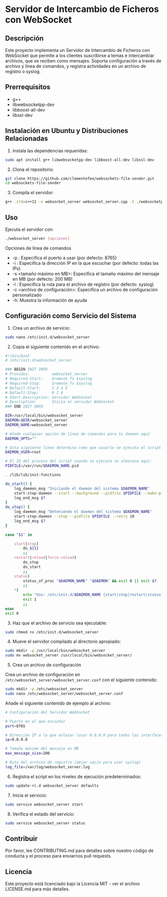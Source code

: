# Servidor de Intercambio de Ficheros con WebSocket

## Descripción

Este proyecto implementa un Servidor de Intercambio de Ficheros con WebSocket que permite a los clientes suscribirse a temas e intercambiar archivos, que se reciben como mensajes. Soporta configuración a través de archivo y línea de comandos, y registra actividades en un archivo de registro o syslog.

## Prerrequisitos

- g++
- libwebsocketpp-dev
- libboost-all-dev
- libssl-dev

## Instalación en Ubuntu y Distribuciones Relacionadas

1. Instala las dependencias requeridas:

```bash
sudo apt install g++ libwebsocketpp-dev libboost-all-dev libssl-dev
```
2. Clona el repositorio:

```bash
git clone https://github.com/clementefeo/websockets-file-sender.git
cd websockets-file-sender
```
3. Compila el servidor:

```bash
g++ -std=c++11 -o websocket_server websocket_server.cpp -I ./websocketpp -lboost_system -lboost_thread -lssl -lcrypto
```
## Uso

Ejecuta el servidor con:

```bash
./websocket_server [opciones]
```

Opciones de línea de comandos

- -p <puerto>: Especifica el puerto a usar (por defecto: 8765)
- -i <IP>: Especifica la dirección IP en la que escuchar (por defecto: todas las IPs)
- -s <tamaño máximo en MB>: Especifica el tamaño máximo del mensaje en MB (por defecto: 200 MB)
- -l <ruta del archivo de registro>: Especifica la ruta para el archivo de registro (por defecto: syslog)
- -c <archivo de configuración>: Especifica un archivo de configuración personalizado
- -h: Muestra la información de ayuda

## Configuración como Servicio del Sistema

1. Crea un archivo de servicio:

```bash
sudo nano /etc/init.d/websocket_server
```
2. Copia el siguiente contenido en el archivo:

```bash
#!/bin/bash
# /etc/init.d/websocket_server

### BEGIN INIT INFO
# Provides:          websocket_server
# Required-Start:    $remote_fs $syslog
# Required-Stop:     $remote_fs $syslog
# Default-Start:     2 3 4 5
# Default-Stop:      0 1 6
# Short-Description: Servidor WebSocket
# Description:       Inicia el servidor WebSocket
### END INIT INFO

DIR=/usr/local/bin/websocket_server
DAEMON=$DIR/websocket_server
DAEMON_NAME=websocket_server

# Añade cualquier opción de línea de comandos para tu daemon aquí
DAEMON_OPTS=""

# Esta siguiente línea determina como que usuario se ejecuta el script.
DAEMON_USER=root

# El ID del proceso del script cuando se ejecuta se almacena aquí:
PIDFILE=/var/run/$DAEMON_NAME.pid

. /lib/lsb/init-functions

do_start() {
    log_daemon_msg "Iniciando el daemon del sistema $DAEMON_NAME"
    start-stop-daemon --start --background --pidfile $PIDFILE --make-pidfile --user $DAEMON_USER --exec $DAEMON -- $DAEMON_OPTS
    log_end_msg $?
}
do_stop() {
    log_daemon_msg "Deteniendo el daemon del sistema $DAEMON_NAME"
    start-stop-daemon --stop --pidfile $PIDFILE --retry 10
    log_end_msg $?
}

case "$1" in

    start|stop)
        do_${1}
        ;;
    restart|reload|force-reload)
        do_stop
        do_start
        ;;
    status)
        status_of_proc "$DAEMON_NAME" "$DAEMON" && exit 0 || exit $?
        ;;
    *)
        echo "Uso: /etc/init.d/$DAEMON_NAME {start|stop|restart|status}"
        exit 1
        ;;
esac
exit 0
```

3. Haz que el archivo de servicio sea ejecutable:

```bash
sudo chmod +x /etc/init.d/websocket_server
```

4. Mueve el servidor compilado al directorio apropiado:

```bash
sudo mkdir -p /usr/local/bin/websocket_server
sudo mv websocket_server /usr/local/bin/websocket_server/
```

5. Crea un archivo de configuración

Crea un archivo de configuración en `/etc/websocket_server/websocket_server.conf` con el siguiente contenido:

```bash
sudo mkdir -p /etc/websocket_server
sudo nano /etc/websocket_server/websocket_server.conf
```

Añade el siguiente contenido de ejemplo al archivo:

```bash
# Configuración del Servidor WebSocket

# Puerto en el que escuchar
port=8765

# Dirección IP a la que enlazar (usar 0.0.0.0 para todas las interfaces)
ip=0.0.0.0

# Tamaño máximo del mensaje en MB
max_message_size=200

# Ruta del archivo de registro (dejar vacío para usar syslog)
log_file=/var/log/websocket_server.log
```

6. Registra el script en los niveles de ejecución predeterminados:

```bash
sudo update-rc.d websocket_server defaults
```

7. Inicia el servicio:

```bash
sudo service websocket_server start
```
8. Verifica el estado del servicio:

```bash
sudo service websocket_server status
```

## Contribuir
Por favor, lee CONTRIBUTING.md para detalles sobre nuestro código de conducta y el proceso para enviarnos pull requests.

## Licencia
Este proyecto está licenciado bajo la Licencia MIT - ver el archivo LICENSE.md para más detalles.

